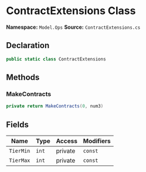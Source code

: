 # ContractExtensions Class

**Namespace:** `Model.Ops`
**Source:** `ContractExtensions.cs`

## Declaration

```csharp
public static class ContractExtensions
```

## Methods

### MakeContracts

```csharp
private return MakeContracts(0, num3)
```

## Fields

| Name | Type | Access | Modifiers |
|------|------|--------|-----------|
| `TierMin` | `int` | private | `const` |
| `TierMax` | `int` | private | `const` |

